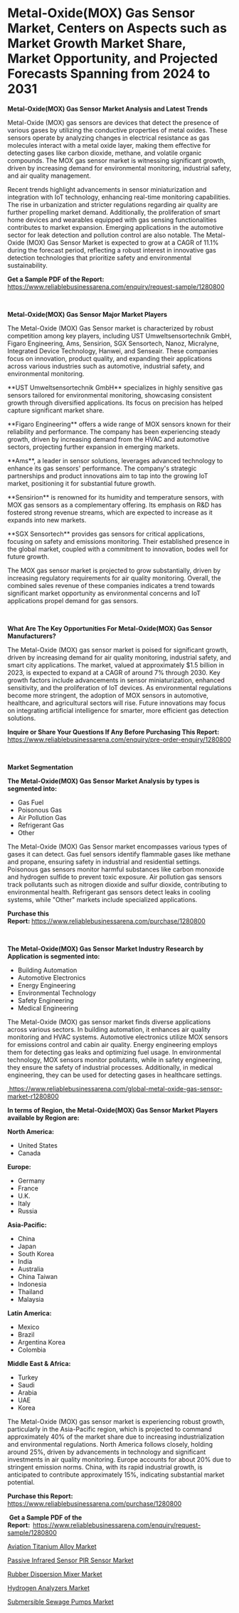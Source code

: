 <p><h1>Metal-Oxide(MOX) Gas Sensor Market, Centers on Aspects such as Market Growth Market Share, Market Opportunity, and Projected Forecasts Spanning from 2024 to 2031</h1></p><p><strong>Metal-Oxide(MOX) Gas Sensor Market Analysis and Latest Trends</strong></p>
<p><p>Metal-Oxide (MOX) gas sensors are devices that detect the presence of various gases by utilizing the conductive properties of metal oxides. These sensors operate by analyzing changes in electrical resistance as gas molecules interact with a metal oxide layer, making them effective for detecting gases like carbon dioxide, methane, and volatile organic compounds. The MOX gas sensor market is witnessing significant growth, driven by increasing demand for environmental monitoring, industrial safety, and air quality management. </p><p>Recent trends highlight advancements in sensor miniaturization and integration with IoT technology, enhancing real-time monitoring capabilities. The rise in urbanization and stricter regulations regarding air quality are further propelling market demand. Additionally, the proliferation of smart home devices and wearables equipped with gas sensing functionalities contributes to market expansion. Emerging applications in the automotive sector for leak detection and pollution control are also notable. The Metal-Oxide (MOX) Gas Sensor Market is expected to grow at a CAGR of 11.1% during the forecast period, reflecting a robust interest in innovative gas detection technologies that prioritize safety and environmental sustainability.</p></p>
<p><strong>Get a Sample PDF of the Report:&nbsp;</strong> <a href="https://www.reliablebusinessarena.com/enquiry/request-sample/1280800?utm_campaign=1288&utm_medium=2&utm_source=Github&utm_content=ia&utm_term=30092024&utm_id=metal-oxidemox-gas-sensor">https://www.reliablebusinessarena.com/enquiry/request-sample/1280800</a></p>
<p>&nbsp;</p>
<p><strong>Metal-Oxide(MOX) Gas Sensor Major Market Players</strong></p>
<p><p>The Metal-Oxide (MOX) Gas Sensor market is characterized by robust competition among key players, including UST Umweltsensortechnik GmbH, Figaro Engineering, Ams, Sensirion, SGX Sensortech, Nanoz, Micralyne, Integrated Device Technology, Hanwei, and Senseair. These companies focus on innovation, product quality, and expanding their applications across various industries such as automotive, industrial safety, and environmental monitoring.</p><p>**UST Umweltsensortechnik GmbH** specializes in highly sensitive gas sensors tailored for environmental monitoring, showcasing consistent growth through diversified applications. Its focus on precision has helped capture significant market share.</p><p>**Figaro Engineering** offers a wide range of MOX sensors known for their reliability and performance. The company has been experiencing steady growth, driven by increasing demand from the HVAC and automotive sectors, projecting further expansion in emerging markets.</p><p>**Ams**, a leader in sensor solutions, leverages advanced technology to enhance its gas sensors' performance. The company's strategic partnerships and product innovations aim to tap into the growing IoT market, positioning it for substantial future growth.</p><p>**Sensirion** is renowned for its humidity and temperature sensors, with MOX gas sensors as a complementary offering. Its emphasis on R&D has fostered strong revenue streams, which are expected to increase as it expands into new markets.</p><p>**SGX Sensortech** provides gas sensors for critical applications, focusing on safety and emissions monitoring. Their established presence in the global market, coupled with a commitment to innovation, bodes well for future growth.</p><p>The MOX gas sensor market is projected to grow substantially, driven by increasing regulatory requirements for air quality monitoring. Overall, the combined sales revenue of these companies indicates a trend towards significant market opportunity as environmental concerns and IoT applications propel demand for gas sensors.</p></p>
<p>&nbsp;</p>
<p><strong>What Are The Key Opportunities For Metal-Oxide(MOX) Gas Sensor Manufacturers?</strong></p>
<p><p>The Metal-Oxide (MOX) gas sensor market is poised for significant growth, driven by increasing demand for air quality monitoring, industrial safety, and smart city applications. The market, valued at approximately $1.5 billion in 2023, is expected to expand at a CAGR of around 7% through 2030. Key growth factors include advancements in sensor miniaturization, enhanced sensitivity, and the proliferation of IoT devices. As environmental regulations become more stringent, the adoption of MOX sensors in automotive, healthcare, and agricultural sectors will rise. Future innovations may focus on integrating artificial intelligence for smarter, more efficient gas detection solutions.</p></p>
<p><strong>Inquire or Share Your Questions If Any Before Purchasing This Report:</strong> <a href="https://www.reliablebusinessarena.com/enquiry/pre-order-enquiry/1280800?utm_campaign=1288&utm_medium=2&utm_source=Github&utm_content=ia&utm_term=30092024&utm_id=metal-oxidemox-gas-sensor">https://www.reliablebusinessarena.com/enquiry/pre-order-enquiry/1280800</a></p>
<p>&nbsp;</p>
<p><strong>Market Segmentation</strong></p>
<p><strong>The Metal-Oxide(MOX) Gas Sensor Market Analysis by types is segmented into:</strong></p>
<p><ul><li>Gas Fuel</li><li>Poisonous Gas</li><li>Air Pollution Gas</li><li>Refrigerant Gas</li><li>Other</li></ul></p>
<p><p>The Metal-Oxide (MOX) Gas Sensor market encompasses various types of gases it can detect. Gas fuel sensors identify flammable gases like methane and propane, ensuring safety in industrial and residential settings. Poisonous gas sensors monitor harmful substances like carbon monoxide and hydrogen sulfide to prevent toxic exposure. Air pollution gas sensors track pollutants such as nitrogen dioxide and sulfur dioxide, contributing to environmental health. Refrigerant gas sensors detect leaks in cooling systems, while "Other" markets include specialized applications.</p></p>
<p><strong>Purchase this Report:&nbsp;</strong><a href="https://www.reliablebusinessarena.com/purchase/1280800?utm_campaign=1288&utm_medium=2&utm_source=Github&utm_content=ia&utm_term=30092024&utm_id=metal-oxidemox-gas-sensor">https://www.reliablebusinessarena.com/purchase/1280800</a></p>
<p>&nbsp;</p>
<p><strong>The Metal-Oxide(MOX) Gas Sensor Market Industry Research by Application is segmented into:</strong></p>
<p><ul><li>Building Automation</li><li>Automotive Electronics</li><li>Energy Engineering</li><li>Environmental Technology</li><li>Safety Engineering</li><li>Medical Engineering</li></ul></p>
<p><p>The Metal-Oxide (MOX) gas sensor market finds diverse applications across various sectors. In building automation, it enhances air quality monitoring and HVAC systems. Automotive electronics utilize MOX sensors for emissions control and cabin air quality. Energy engineering employs them for detecting gas leaks and optimizing fuel usage. In environmental technology, MOX sensors monitor pollutants, while in safety engineering, they ensure the safety of industrial processes. Additionally, in medical engineering, they can be used for detecting gases in healthcare settings.</p></p>
<p><a href="https://www.reliablebusinessarena.com/global-metal-oxide-gas-sensor-market-r1280800?utm_campaign=1288&utm_medium=2&utm_source=Github&utm_content=ia&utm_term=30092024&utm_id=metal-oxidemox-gas-sensor">&nbsp;https://www.reliablebusinessarena.com/global-metal-oxide-gas-sensor-market-r1280800</a></p>
<p><strong>In terms of Region, the Metal-Oxide(MOX) Gas Sensor Market Players available by Region are:</strong></p>
<p>
    <p> <strong> North America: </strong>
        <ul>
            <li>United States</li>
            <li>Canada</li>
        </ul>
        </p> 
    <p> <strong> Europe: </strong>
        <ul>
            <li>Germany</li>
            <li>France</li>
            <li>U.K.</li>
            <li>Italy</li>
            <li>Russia</li>
        </ul>
        </p> 
    <p> <strong> Asia-Pacific: </strong>
        <ul>
            <li>China</li>
            <li>Japan</li>
            <li>South Korea</li>
            <li>India</li>
            <li>Australia</li>
            <li>China Taiwan</li>
            <li>Indonesia</li>
            <li>Thailand</li>
            <li>Malaysia</li>
        </ul>
        </p> 
    <p> <strong> Latin America: </strong>
        <ul>
            <li>Mexico</li>
            <li>Brazil</li>
            <li>Argentina Korea</li>
            <li>Colombia</li>
        </ul>
        </p> 
    <p> <strong> Middle East & Africa: </strong>
        <ul>
            <li>Turkey</li>
            <li>Saudi</li>
            <li>Arabia</li>
            <li>UAE</li>
            <li>Korea</li>
        </ul>
    </p>
    </p>
<p><p>The Metal-Oxide (MOX) gas sensor market is experiencing robust growth, particularly in the Asia-Pacific region, which is projected to command approximately 40% of the market share due to increasing industrialization and environmental regulations. North America follows closely, holding around 25%, driven by advancements in technology and significant investments in air quality monitoring. Europe accounts for about 20% due to stringent emission norms. China, with its rapid industrial growth, is anticipated to contribute approximately 15%, indicating substantial market potential.</p></p>
<p><strong>Purchase this Report: </strong><a href="https://www.reliablebusinessarena.com/purchase/1280800?utm_campaign=1288&utm_medium=2&utm_source=Github&utm_content=ia&utm_term=30092024&utm_id=metal-oxidemox-gas-sensor">https://www.reliablebusinessarena.com/purchase/1280800</a></p>
<p>&nbsp;<strong>Get a Sample PDF of the Report:&nbsp;&nbsp;</strong><a href="https://www.reliablebusinessarena.com/enquiry/request-sample/1280800?utm_campaign=1288&utm_medium=2&utm_source=Github&utm_content=ia&utm_term=30092024&utm_id=metal-oxidemox-gas-sensor">https://www.reliablebusinessarena.com/enquiry/request-sample/1280800</a></p>
<p><strong></strong></p>
<p><p><a href="https://issuu.com/reportprime-2/docs/aviation-titanium-alloy-market-size_462dd87de346b2?utm_campaign=1288&utm_medium=2&utm_source=Github&utm_content=ia&utm_term=30092024&utm_id=metal-oxidemox-gas-sensor">Aviation Titanium Alloy Market</a></p><p><a href="https://issuu.com/reportprime-2/docs/passive-infrared-sensor-pir-sensor-_800a0ae4bbd600?utm_campaign=1288&utm_medium=2&utm_source=Github&utm_content=ia&utm_term=30092024&utm_id=metal-oxidemox-gas-sensor">Passive Infrared Sensor PIR Sensor Market</a></p><p><a href="https://www.linkedin.com/pulse/rubber-dispersion-mixer-market-global-insights-sales-sd30e?utm_campaign=1288&utm_medium=2&utm_source=Github&utm_content=ia&utm_term=30092024&utm_id=metal-oxidemox-gas-sensor">Rubber Dispersion Mixer Market</a></p><p><a href="https://www.linkedin.com/pulse/hydrogen-analyzers-market2024-2031-industry-insights-investment-6vxne?utm_campaign=1288&utm_medium=2&utm_source=Github&utm_content=ia&utm_term=30092024&utm_id=metal-oxidemox-gas-sensor">Hydrogen Analyzers Market</a></p><p><a href="https://www.linkedin.com/pulse/submersible-sewage-pumps-market-global-share-ranking-lejoe?utm_campaign=1288&utm_medium=2&utm_source=Github&utm_content=ia&utm_term=30092024&utm_id=metal-oxidemox-gas-sensor">Submersible Sewage Pumps Market</a></p></p>